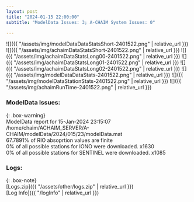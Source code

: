 ```yaml
---
layout: post
title: "2024-01-15 22:00:00"
subtitle: "ModelData Issues: 3; A-CHAIM System Issues: 0"

---
```


![]({{ "/assets/img/modelDataDataStatsShort-2401522.png" | relative_url }})
![]({{ "/assets/img/achaimDataStatsShort-2401522.png" | relative_url }})
![]({{ "/assets/img/achaimDataStatsLong00-2401522.png" | relative_url }})
![]({{ "/assets/img/achaimDataStatsLong01-2401522.png" | relative_url }})
![]({{ "/assets/img/achaimDataStatsLong02-2401522.png" | relative_url }})
![]({{ "/assets/img/modelDataDataStats-2401522.png" | relative_url }})
![]({{ "/assets/img/modelDataStationStats-2401522.png" | relative_url }})
![]({{ "/assets/img/achaimRunTime-2401522.png" | relative_url }})


### ModelData Issues:  
  
{: .box-warning}  
 ModelData report for 15-Jan-2024 23:15:07   
 /home/chaim/ACHAIM_SERVER/A-CHAIM/modelData/2024/015/23/modelData.mat   
 67.7891% of RIO absoprtion values are finite   
 0% of all possible stations for IONO were downloaded. x1630   
 0% of all possible stations for SENTINEL were downloaded. x1085   
  


### Logs:  
  
{: .box-note}  
[Logs.zip]({{ "/assets/other/logs.zip" | relative_url }})  
[Log Info]({{ "/logInfo" | relative_url }})  
